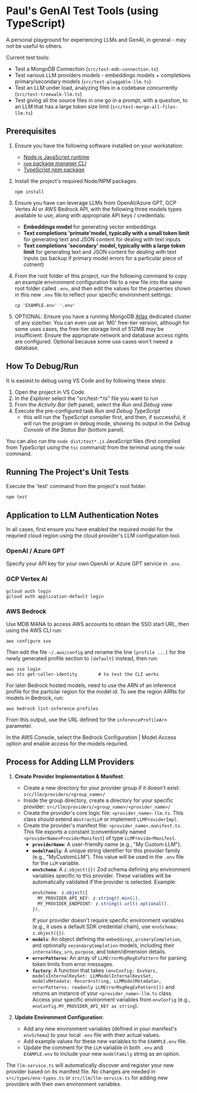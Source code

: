 # Paul's GenAI Test Tools (using TypeScript)

A personal playground for experiencing LLMs and GenAI, in general - may not be useful to others. 

Current test tools:

* Test a MongoDB Connection (`src/test-mdb-connection.ts`)
* Test various LLM providers models - embeddings models + completions primary/secondary models (`src/test-pluggable-llm.ts`)
* Test an LLM under load, analyzing files in a codebase concurrently (`src/test-treewalk-llm.ts`)
* Test giving all the source files in one go in a prompt, with a question, to an LLM that has a large token size limit (`src/test-merge-all-files-llm.ts`)


## Prerequisites

1. Ensure you have the following software installed on your workstation:

    - [Node.js JavaScript runtime](https://nodejs.dev/en/download/package-manager/)
    - [`npm` package manager CLI](https://docs.npmjs.com/downloading-and-installing-node-js-and-npm)
    - [TypeScript npm package](https://www.npmjs.com/package/typescript)
  
1. Install the project's required Node/NPM packages. 

    ```console
    npm install
    ```

1. Ensure you have can leverage LLMs from OpenAI/Azure GPT, GCP Vertex AI or AWS Bedrock API, with the following three models types available to use, along with appropriate API keys / credentials:

    -  __Embeddings model__ for generating vector embeddings 
    -  __Text completions 'primate'model, typically with a small token limit__ for generating text and JSON content for dealing with text inputs 
    -  __Text completions 'secondary' model, typically with a large token limit__ for generating text and JSON content for dealing with text inputs (as backup if primary model errors for a particular piece of cotnent)

1. From the root folder of this project, run the following command to copy an example environment configuration file to a new file into the same root folder called `.env`, and then edit the values for the properties shown in this new `.env` file to reflect your specific environment settings:

    ```console
    cp 'EXAMPLE.env' '.env'
    ```

1. OPTIONAL: Ensure you have a running MongoDB [Atlas](https://www.mongodb.com/atlas) dedicated cluster of any size/tier. You can even use an 'M0' free-tier version, although for some uses cases, the free-tier storage limit of 512MB may be insufficient. Ensure the approprate network and database access rights are configured. Optional because some use cases won't neeed a database. 


## How To Debug/Run

It is easiest to debug using VS Code and by following these steps:

1. Open the project in VS Code
1. In the _Explorer_ select the "src/test-*.ts" file you want to run
1. From the _Activity Bar_ (left panel), select the _Run and Debug_ view
1. Execute the pre-configured task _Run and Debug TypeScript_
    - this will run the TypeScript compiler first, and then, if successful, it will run the program in debug mode, showing its output in the _Debug Console_ of the _Status Bar_ (bottom panel). 

You can also run the `node dist/test*.js` JavaScript files (first compiled from TypeScript using the `tsc` command) from the terminal using the `node` command.


## Running The Project's Unit Tests

Execute the 'test' command from the project's root folder.

  ```console
  npm test
  ```


## Application to LLM Authentication Notes

In all cases, first ensure you have enabled the required model for the requried cloud region using the cloud provider's LLM configuration tool.

### OpenAI / Azure GPT

Specify your API key for your own OpenAI or Azure GPT service in `.env`.


### GCP Vertex AI

```console
gcloud auth login
gcloud auth application-default login
```

### AWS Bedrock

Use MDB MANA to access AWS accounts to obtain the SSO start URL, then using the AWS CLI run:

```console
aws configure sso
```

Then edit the file `~/.aws/config` and rename the line `[profile ...]` for the newly generated profile section to `[default]` instead, then run:

``` console
aws sso login
aws sts get-caller-identity        # to test the CLI works
```

For later Bedrock hosted models, need to use the ARN of an inference profile for the particlar region for the model id. To see the region ARNs for models in Bedrock, run:

```console
aws bedrock list-inference-profiles
```

From this output, use the URL defined for the `inferenceProfileArn` parameter.

In the AWS Console, select the Bedrock Configuration | Model Access option and enable access for the models requried.


## Process for Adding LLM Providers

1. **Create Provider Implementation & Manifest**:
   - Create a new directory for your provider group if it doesn't exist: `src/llm/providers/<group_name>/`
   - Inside the group directory, create a directory for your specific provider: `src/llm/providers/<group_name>/<provider_name>/`
   - Create the provider's core logic file: `<provider_name>-llm.ts`. This class should extend `AbstractLLM` or implement `LLMProviderImpl`.
   - Create the provider's manifest file: `<provider_name>.manifest.ts`. This file exports a constant (conventionally named `<providerName>ProviderManifest`) of type `LLMProviderManifest`.
     - **`providerName`**: A user-friendly name (e.g., "My Custom LLM").
     - **`modelFamily`**: A unique string identifier for this provider family (e.g., "MyCustomLLM"). This value will be used in the `.env` file for the `LLM` variable.
     - **`envSchema`**: A `z.object({})` Zod schema defining any environment variables specific to this provider. These variables will be automatically validated if the provider is selected. Example:
       ```typescript
       envSchema: z.object({
         MY_PROVIDER_API_KEY: z.string().min(1),
         MY_PROVIDER_ENDPOINT: z.string().url().optional(),
       }),
       ```
       If your provider doesn't require specific environment variables (e.g., it uses a default SDK credential chain), use `envSchema: z.object({})`.
     - **`models`**: An object defining the `embeddings`, `primaryCompletion`, and optionally `secondaryCompletion` models, including their `internalKey`, `urn`, `purpose`, and token/dimension details.
     - **`errorPatterns`**: An array of `LLMErrorMsgRegExPattern` for parsing token limits from error messages.
     - **`factory`**: A function that takes `(envConfig: EnvVars, modelsInternalKeySet: LLMModelInternalKeysSet, modelsMetadata: Record<string, LLMModelMetadata>, errorPatterns: readonly LLMErrorMsgRegExPattern[])` and returns an instance of your `<provider_name>-llm.ts` class. Access your specific environment variables from `envConfig` (e.g., `envConfig.MY_PROVIDER_API_KEY as string`).

2. **Update Environment Configuration**:
   - Add any new environment variables (defined in your manifest's `envSchema`) to your local `.env` file with their actual values.
   - Add example values for these new variables to the `EXAMPLE.env` file.
   - Update the comment for the `LLM` variable in both `.env` and `EXAMPLE.env` to include your new `modelFamily` string as an option.

The `llm-service.ts` will automatically discover and register your new provider based on its manifest file. No changes are needed in `src/types/env-types.ts` or `src/llm/llm-service.ts` for adding new providers with their own environment variables.
